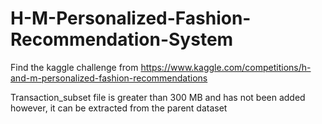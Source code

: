 # H-M-Personalized-Fashion-Recommendation-System

Find the kaggle challenge from https://www.kaggle.com/competitions/h-and-m-personalized-fashion-recommendations

Transaction_subset file is greater than 300 MB and has not been added however, it can be extracted from the parent dataset
